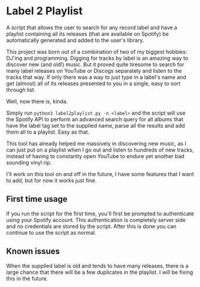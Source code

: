 
# Label 2 Playlist

A script that allows the user to search for any record label and have a playlist containing all its releases (that are available on Spotify) be automatically generated and added to the user's library.

This project was born out of a combination of two of my biggest hobbies: DJ'ing and programming. Digging for tracks by label is an amazing way to discover new (and old!) music. But it proved quite tiresome to search for many label releases on YouTube or Discogs separately and listen to the tracks that way. If only there was a way to just type in a label's name and get (almost) all of its releases presented to you in a single, easy to sort through list. 

Well, now there is, kinda.

Simply run `python3 label2playlist.py -n <label>` and the script will use the Spotify API to perform an advanced search query for all albums that have the label tag set to the supplied name, parse all the results and add them all to a playlist. Easy as that.

This tool has already helped me massively in discovering new music, as I can just put on a playlist when I go out and listen to hundreds of new tracks, instead of having to constantly open YouTube to endure yet another bad sounding vinyl rip.

I'll work on this tool on and off in the future, I have some features that I want to add, but for now it works just fine.

## First time usage

If you run the script for the first time, you'll first be prompted to authenticate using your Spotify account. This authentication is completely server side and no credentials are stored by the script. After this is done you can continue to use the script as normal.

## Known issues

When the supplied label is old and tends to have many releases, there is a large chance that there will be a few duplicates in the playlist. I will be fixing this in the future.
